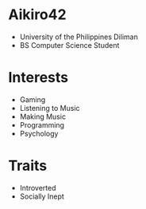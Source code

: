# Aikiro42
- University of the Philippines Diliman
- BS Computer Science Student

# Interests
- Gaming
- Listening to Music
- Making Music
- Programming
- Psychology

# Traits
- Introverted
- Socially Inept
